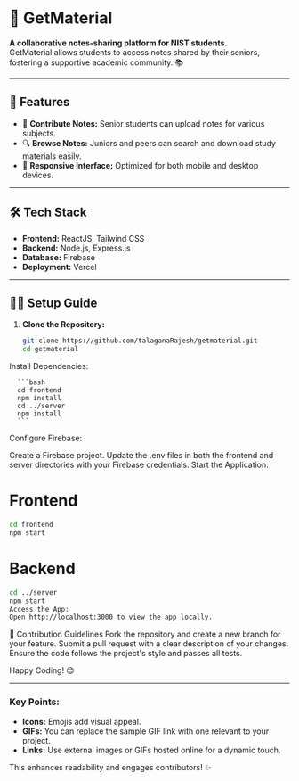 # 🚀 GetMaterial

**A collaborative notes-sharing platform for NIST students.**  
GetMaterial allows students to access notes shared by their seniors, fostering a supportive academic community. 📚

---

## 🌟 Features
- 📝 **Contribute Notes:** Senior students can upload notes for various subjects.
- 🔍 **Browse Notes:** Juniors and peers can search and download study materials easily.
- 📱 **Responsive Interface:** Optimized for both mobile and desktop devices.

---

## 🛠️ Tech Stack
- **Frontend:** ReactJS, Tailwind CSS
- **Backend:** Node.js, Express.js
- **Database:** Firebase
- **Deployment:** Vercel

---

## 🧑‍💻 Setup Guide

1. **Clone the Repository:**

   ```bash
   git clone https://github.com/talaganaRajesh/getmaterial.git
   cd getmaterial


Install Dependencies:

      ```bash
      cd frontend
      npm install
      cd ../server
      npm install
      ```



Configure Firebase:

Create a Firebase project.
Update the .env files in both the frontend and server directories with your Firebase credentials.
Start the Application:


# Frontend

   ```bash
   cd frontend
   npm start
   ```

# Backend

   ```bash
   cd ../server
   npm start
   Access the App:
   Open http://localhost:3000 to view the app locally.
   ```

🤝 Contribution Guidelines
Fork the repository and create a new branch for your feature.
Submit a pull request with a clear description of your changes.
Ensure the code follows the project's style and passes all tests.


Happy Coding! 😊


---

### Key Points:
- **Icons:** Emojis add visual appeal.
- **GIFs:** You can replace the sample GIF link with one relevant to your project.
- **Links:** Use external images or GIFs hosted online for a dynamic touch. 

This enhances readability and engages contributors! ✨